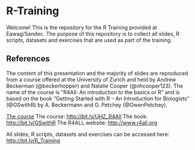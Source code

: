 # R-Training

Welcome! This is the repository for the R Training provided at Eawag/Sandec. The purpose of this repository is to collect all slides, R scripts, datasets and exercises that are used as part of the training. 

## References

The content of this presentation and the majority of slides are reproduced from a course offered at the University of Zurich and held by Andrew Beckerman (@beckerhopper) and Natalie Cooper (@nhcooper123). The name of the course is “R4All: An introduction to the basics or R” and is based on the book “Getting Started with R – An Introduction for Biologists” (@GSwithR) by A. Beckermann and O. Petchey (@OwenPetchey). 


[The course](http://bit.ly/UHZ_R4All)
The course: 			  http://bit.ly/UHZ_R4All
The book: 			    http://bit.ly/GSwithR
The R4ALL website: 	http://www.r4all.org

All slides, R scripts, datasets and exercises can be accessed here: 
http://bit.ly/R_Training



